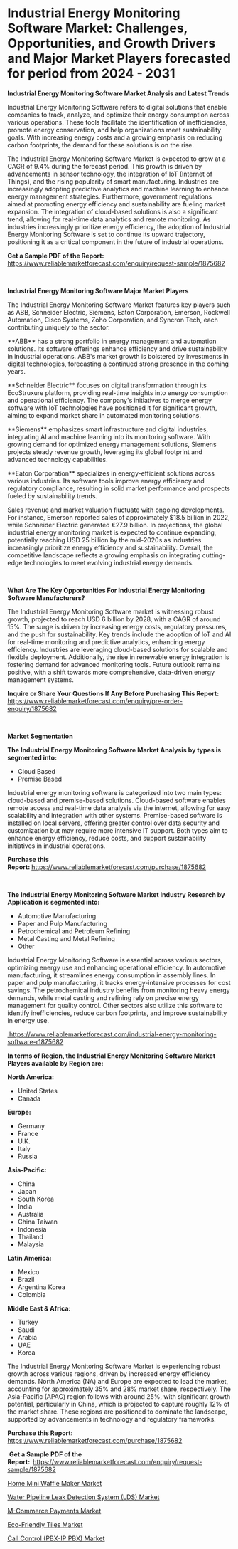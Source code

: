 <p><h1>Industrial Energy Monitoring Software Market: Challenges, Opportunities, and Growth Drivers and Major Market Players forecasted for period from 2024 - 2031</h1></p><p><strong>Industrial Energy Monitoring Software Market Analysis and Latest Trends</strong></p>
<p><p>Industrial Energy Monitoring Software refers to digital solutions that enable companies to track, analyze, and optimize their energy consumption across various operations. These tools facilitate the identification of inefficiencies, promote energy conservation, and help organizations meet sustainability goals. With increasing energy costs and a growing emphasis on reducing carbon footprints, the demand for these solutions is on the rise.</p><p>The Industrial Energy Monitoring Software Market is expected to grow at a CAGR of 9.4% during the forecast period. This growth is driven by advancements in sensor technology, the integration of IoT (Internet of Things), and the rising popularity of smart manufacturing. Industries are increasingly adopting predictive analytics and machine learning to enhance energy management strategies. Furthermore, government regulations aimed at promoting energy efficiency and sustainability are fueling market expansion. The integration of cloud-based solutions is also a significant trend, allowing for real-time data analytics and remote monitoring. As industries increasingly prioritize energy efficiency, the adoption of Industrial Energy Monitoring Software is set to continue its upward trajectory, positioning it as a critical component in the future of industrial operations.</p></p>
<p><strong>Get a Sample PDF of the Report:&nbsp;</strong> <a href="https://www.reliablemarketforecast.com/enquiry/request-sample/1875682?utm_campaign=1755&utm_medium=2&utm_source=Github&utm_content=ia&utm_term=23102024&utm_id=industrial-energy-monitoring-software">https://www.reliablemarketforecast.com/enquiry/request-sample/1875682</a></p>
<p>&nbsp;</p>
<p><strong>Industrial Energy Monitoring Software Major Market Players</strong></p>
<p><p>The Industrial Energy Monitoring Software Market features key players such as ABB, Schneider Electric, Siemens, Eaton Corporation, Emerson, Rockwell Automation, Cisco Systems, Zoho Corporation, and Syncron Tech, each contributing uniquely to the sector.</p><p>**ABB** has a strong portfolio in energy management and automation solutions. Its software offerings enhance efficiency and drive sustainability in industrial operations. ABB's market growth is bolstered by investments in digital technologies, forecasting a continued strong presence in the coming years.</p><p>**Schneider Electric** focuses on digital transformation through its EcoStruxure platform, providing real-time insights into energy consumption and operational efficiency. The company's initiatives to merge energy software with IoT technologies have positioned it for significant growth, aiming to expand market share in automated monitoring solutions.</p><p>**Siemens** emphasizes smart infrastructure and digital industries, integrating AI and machine learning into its monitoring software. With growing demand for optimized energy management solutions, Siemens projects steady revenue growth, leveraging its global footprint and advanced technology capabilities.</p><p>**Eaton Corporation** specializes in energy-efficient solutions across various industries. Its software tools improve energy efficiency and regulatory compliance, resulting in solid market performance and prospects fueled by sustainability trends.</p><p>Sales revenue and market valuation fluctuate with ongoing developments. For instance, Emerson reported sales of approximately $18.5 billion in 2022, while Schneider Electric generated €27.9 billion. In projections, the global industrial energy monitoring market is expected to continue expanding, potentially reaching USD 25 billion by the mid-2020s as industries increasingly prioritize energy efficiency and sustainability. Overall, the competitive landscape reflects a growing emphasis on integrating cutting-edge technologies to meet evolving industrial energy demands.</p></p>
<p>&nbsp;</p>
<p><strong>What Are The Key Opportunities For Industrial Energy Monitoring Software Manufacturers?</strong></p>
<p><p>The Industrial Energy Monitoring Software market is witnessing robust growth, projected to reach USD 6 billion by 2028, with a CAGR of around 15%. The surge is driven by increasing energy costs, regulatory pressures, and the push for sustainability. Key trends include the adoption of IoT and AI for real-time monitoring and predictive analytics, enhancing energy efficiency. Industries are leveraging cloud-based solutions for scalable and flexible deployment. Additionally, the rise in renewable energy integration is fostering demand for advanced monitoring tools. Future outlook remains positive, with a shift towards more comprehensive, data-driven energy management systems.</p></p>
<p><strong>Inquire or Share Your Questions If Any Before Purchasing This Report:</strong> <a href="https://www.reliablemarketforecast.com/enquiry/pre-order-enquiry/1875682?utm_campaign=1755&utm_medium=2&utm_source=Github&utm_content=ia&utm_term=23102024&utm_id=industrial-energy-monitoring-software">https://www.reliablemarketforecast.com/enquiry/pre-order-enquiry/1875682</a></p>
<p>&nbsp;</p>
<p><strong>Market Segmentation</strong></p>
<p><strong>The Industrial Energy Monitoring Software Market Analysis by types is segmented into:</strong></p>
<p><ul><li>Cloud Based</li><li>Premise Based</li></ul></p>
<p><p>Industrial energy monitoring software is categorized into two main types: cloud-based and premise-based solutions. Cloud-based software enables remote access and real-time data analysis via the internet, allowing for easy scalability and integration with other systems. Premise-based software is installed on local servers, offering greater control over data security and customization but may require more intensive IT support. Both types aim to enhance energy efficiency, reduce costs, and support sustainability initiatives in industrial operations.</p></p>
<p><strong>Purchase this Report:&nbsp;</strong><a href="https://www.reliablemarketforecast.com/purchase/1875682?utm_campaign=1755&utm_medium=2&utm_source=Github&utm_content=ia&utm_term=23102024&utm_id=industrial-energy-monitoring-software">https://www.reliablemarketforecast.com/purchase/1875682</a></p>
<p>&nbsp;</p>
<p><strong>The Industrial Energy Monitoring Software Market Industry Research by Application is segmented into:</strong></p>
<p><ul><li>Automotive Manufacturing</li><li>Paper and Pulp Manufacturing</li><li>Petrochemical and Petroleum Refining</li><li>Metal Casting and Metal Refining</li><li>Other</li></ul></p>
<p><p>Industrial Energy Monitoring Software is essential across various sectors, optimizing energy use and enhancing operational efficiency. In automotive manufacturing, it streamlines energy consumption in assembly lines. In paper and pulp manufacturing, it tracks energy-intensive processes for cost savings. The petrochemical industry benefits from monitoring heavy energy demands, while metal casting and refining rely on precise energy management for quality control. Other sectors also utilize this software to identify inefficiencies, reduce carbon footprints, and improve sustainability in energy use.</p></p>
<p><a href="https://www.reliablemarketforecast.com/industrial-energy-monitoring-software-r1875682?utm_campaign=1755&utm_medium=2&utm_source=Github&utm_content=ia&utm_term=23102024&utm_id=industrial-energy-monitoring-software">&nbsp;https://www.reliablemarketforecast.com/industrial-energy-monitoring-software-r1875682</a></p>
<p><strong>In terms of Region, the Industrial Energy Monitoring Software Market Players available by Region are:</strong></p>
<p>
    <p> <strong> North America: </strong>
        <ul>
            <li>United States</li>
            <li>Canada</li>
        </ul>
        </p> 
    <p> <strong> Europe: </strong>
        <ul>
            <li>Germany</li>
            <li>France</li>
            <li>U.K.</li>
            <li>Italy</li>
            <li>Russia</li>
        </ul>
        </p> 
    <p> <strong> Asia-Pacific: </strong>
        <ul>
            <li>China</li>
            <li>Japan</li>
            <li>South Korea</li>
            <li>India</li>
            <li>Australia</li>
            <li>China Taiwan</li>
            <li>Indonesia</li>
            <li>Thailand</li>
            <li>Malaysia</li>
        </ul>
        </p> 
    <p> <strong> Latin America: </strong>
        <ul>
            <li>Mexico</li>
            <li>Brazil</li>
            <li>Argentina Korea</li>
            <li>Colombia</li>
        </ul>
        </p> 
    <p> <strong> Middle East & Africa: </strong>
        <ul>
            <li>Turkey</li>
            <li>Saudi</li>
            <li>Arabia</li>
            <li>UAE</li>
            <li>Korea</li>
        </ul>
    </p>
    </p>
<p><p>The Industrial Energy Monitoring Software Market is experiencing robust growth across various regions, driven by increased energy efficiency demands. North America (NA) and Europe are expected to lead the market, accounting for approximately 35% and 28% market share, respectively. The Asia-Pacific (APAC) region follows with around 25%, with significant growth potential, particularly in China, which is projected to capture roughly 12% of the market share. These regions are positioned to dominate the landscape, supported by advancements in technology and regulatory frameworks.</p></p>
<p><strong>Purchase this Report: </strong><a href="https://www.reliablemarketforecast.com/purchase/1875682?utm_campaign=1755&utm_medium=2&utm_source=Github&utm_content=ia&utm_term=23102024&utm_id=industrial-energy-monitoring-software">https://www.reliablemarketforecast.com/purchase/1875682</a></p>
<p>&nbsp;<strong>Get a Sample PDF of the Report:&nbsp;&nbsp;</strong><a href="https://www.reliablemarketforecast.com/enquiry/request-sample/1875682?utm_campaign=1755&utm_medium=2&utm_source=Github&utm_content=ia&utm_term=23102024&utm_id=industrial-energy-monitoring-software">https://www.reliablemarketforecast.com/enquiry/request-sample/1875682</a></p>
<p><strong></strong></p>
<p><p><a href="https://www.linkedin.com/pulse/decoding-home-mini-waffle-maker-market-signals-growth-algorithms-47r5e?utm_campaign=1755&utm_medium=2&utm_source=Github&utm_content=ia&utm_term=23102024&utm_id=industrial-energy-monitoring-software">Home Mini Waffle Maker Market</a></p><p><a href="https://www.linkedin.com/pulse/trends-global-water-pipeline-leak-detection-system-lds-mf2ne?utm_campaign=1755&utm_medium=2&utm_source=Github&utm_content=ia&utm_term=23102024&utm_id=industrial-energy-monitoring-software">Water Pipeline Leak Detection System (LDS) Market</a></p><p><a href="https://www.linkedin.com/pulse/m-commerce-payments-industry-analysis-report-market-size-share-w2bbe?utm_campaign=1755&utm_medium=2&utm_source=Github&utm_content=ia&utm_term=23102024&utm_id=industrial-energy-monitoring-software">M-Commerce Payments Market</a></p><p><a href="https://www.linkedin.com/pulse/eco-friendly-tiles-market-trends-focusing-insight-forecast-yxvae?utm_campaign=1755&utm_medium=2&utm_source=Github&utm_content=ia&utm_term=23102024&utm_id=industrial-energy-monitoring-software">Eco-Friendly Tiles Market</a></p><p><a href="https://www.linkedin.com/pulse/call-control-pbx-ip-pbx-market-research-report-exploring-8wuke?utm_campaign=1755&utm_medium=2&utm_source=Github&utm_content=ia&utm_term=23102024&utm_id=industrial-energy-monitoring-software">Call Control (PBX-IP PBX) Market</a></p></p>